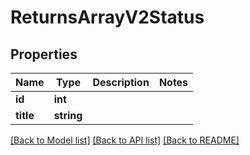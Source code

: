# ReturnsArrayV2Status

## Properties
Name | Type | Description | Notes
------------ | ------------- | ------------- | -------------
**id** | **int** |  | 
**title** | **string** |  | 

[[Back to Model list]](../../README.md#documentation-for-models) [[Back to API list]](../../README.md#documentation-for-api-endpoints) [[Back to README]](../../README.md)

